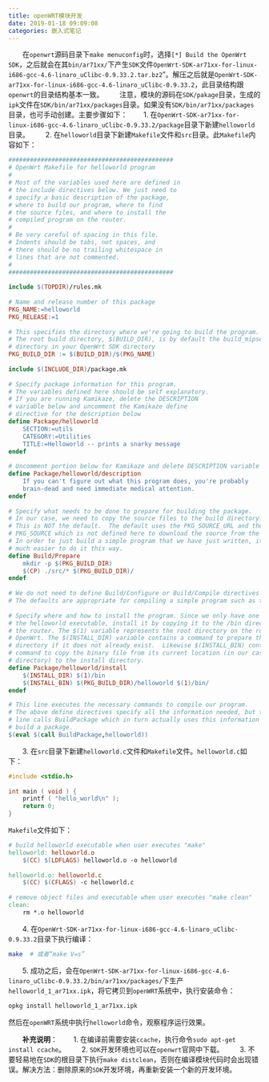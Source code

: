 ```yaml
---
title: openWRT模块开发
date: 2019-01-18 09:09:08
categories: 嵌入式笔记
---
```

&emsp;&emsp;在`openwrt`源码目录下`make menuconfig`时，选择`[*] Build the OpenWrt SDK`，之后就会在其`bin/ar71xx/`下产生`SDK`文件`OpenWrt-SDK-ar71xx-for-linux-i686-gcc-4.6-linaro_uClibc-0.9.33.2.tar.bz2`”。解压之后就是`OpenWrt-SDK-ar71xx-for-linux-i686-gcc-4.6-linaro_uClibc-0.9.33.2`，此目录结构跟`openwrt`的目录结构基本一致。
&emsp;&emsp;注意，模块的源码在`SDK/pakage`目录，生成的`ipk`文件在`SDK/bin/ar71xx/packages`目录。如果没有`SDK/bin/ar71xx/packages`目录，也可手动创建。主要步骤如下：
&emsp;&emsp;1. 在`OpenWrt-SDK-ar71xx-for-linux-i686-gcc-4.6-linaro_uClibc-0.9.33.2/package`目录下新建`helloworld`目录。
&emsp;&emsp;2. 在`helloworld`目录下新建`Makefile`文件和`src`目录。此`Makefile`内容如下：

``` makefile
##############################################
# OpenWrt Makefile for helloworld program
#
# Most of the variables used here are defined in
# the include directives below. We just need to
# specify a basic description of the package,
# where to build our program, where to find
# the source files, and where to install the
# compiled program on the router.
#  
# Be very careful of spacing in this file.
# Indents should be tabs, not spaces, and
# there should be no trailing whitespace in
# lines that are not commented.
#  
##############################################
​
include $(TOPDIR)/rules.mk
​
# Name and release number of this package
PKG_NAME:=helloworld
PKG_RELEASE:=1
​
# This specifies the directory where we're going to build the program.
# The root build directory, $(BUILD_DIR), is by default the build_mipsel
# directory in your OpenWrt SDK directory
PKG_BUILD_DIR := $(BUILD_DIR)/$(PKG_NAME)
​
include $(INCLUDE_DIR)/package.mk
​
# Specify package information for this program.
# The variables defined here should be self explanatory.
# If you are running Kamikaze, delete the DESCRIPTION
# variable below and uncomment the Kamikaze define
# directive for the description below
define Package/helloworld
    SECTION:=utils
    CATEGORY:=Utilities
    TITLE:=Helloworld -- prints a snarky message
endef
​
# Uncomment portion below for Kamikaze and delete DESCRIPTION variable above
define Package/helloworld/description
    If you can't figure out what this program does, you're probably
    brain-dead and need immediate medical attention.
endef
​
# Specify what needs to be done to prepare for building the package.
# In our case, we need to copy the source files to the build directory.
# This is NOT the default.  The default uses the PKG_SOURCE_URL and the
# PKG_SOURCE which is not defined here to download the source from the web.
# In order to just build a simple program that we have just written, it is
# much easier to do it this way.
define Build/Prepare
    mkdir -p $(PKG_BUILD_DIR)
    $(CP) ./src/* $(PKG_BUILD_DIR)/
endef
​
# We do not need to define Build/Configure or Build/Compile directives
# The defaults are appropriate for compiling a simple program such as this one
​
# Specify where and how to install the program. Since we only have one file,
# the helloworld executable, install it by copying it to the /bin directory on
# the router. The $(1) variable represents the root directory on the router running
# OpenWrt. The $(INSTALL_DIR) variable contains a command to prepare the install
# directory if it does not already exist.  Likewise $(INSTALL_BIN) contains the
# command to copy the binary file from its current location (in our case the build
# directory) to the install directory.
define Package/helloworld/install
    $(INSTALL_DIR) $(1)/bin
    $(INSTALL_BIN) $(PKG_BUILD_DIR)/helloworld $(1)/bin/
endef

# This line executes the necessary commands to compile our program.
# The above define directives specify all the information needed, but this
# line calls BuildPackage which in turn actually uses this information to
# build a package.
$(eval $(call BuildPackage,helloworld))
```

&emsp;&emsp;3. 在`src`目录下新建`helloworld.c`文件和`Makefile`文件。`helloworld.c`如下：

``` c
#include <stdio.h>
​
int main ( void ) {
    printf ( "hello_world\n" );
    return 0;
}
```

`Makefile`文件如下：

``` makefile
# build helloworld executable when user executes "make"
helloworld: helloworld.o
    $(CC) $(LDFLAGS) helloworld.o -o helloworld
​
helloworld.o: helloworld.c
    $(CC) $(CFLAGS) -c helloworld.c
​
# remove object files and executable when user executes "make clean"
clean:
    rm *.o helloworld
```

&emsp;&emsp;4. 在`OpenWrt-SDK-ar71xx-for-linux-i686-gcc-4.6-linaro_uClibc-0.9.33.2`目录下执行编译：

``` bash
make  # 或者“make V=s”
```

&emsp;&emsp;5. 成功之后，会在`OpenWrt-SDK-ar71xx-for-linux-i686-gcc-4.6-linaro_uClibc-0.9.33.2/bin/ar71xx/packages/`下生产`helloworld_1_ar71xx.ipk`，将它拷贝到`openWRT`系统中，执行安装命令：

``` bash
opkg install helloworld_1_ar71xx.ipk
```

然后在`openWRT`系统中执行`helloworld`命令，观察程序运行效果。

&emsp;&emsp;**补充说明**：
&emsp;&emsp;1. 在编译前需要安装`ccache`，执行命令`sudo apt-get install ccache`。
&emsp;&emsp;2. `SDK`开发环境也可以在`openwrt`官网中下载。
&emsp;&emsp;3. 不要轻易地在`SDK`的根目录下执行`make distclean`，否则在编译模块代码时会出现错误。解决方法：删除原来的`SDK`开发环境，再重新安装一个新的开发环境。